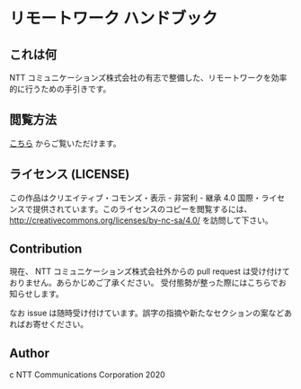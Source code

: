 # リモートワーク ハンドブック

## これは何

NTT コミュニケーションズ株式会社の有志で整備した、リモートワークを効率的に行うための手引きです。


## 閲覧方法

[こちら](https://nttcom.github.io/remote-work-handbook/) からご覧いただけます。

## ライセンス (LICENSE)
この作品はクリエイティブ・コモンズ・表示 - 非営利 - 継承 4.0 国際・ライセンスで提供されています。このライセンスのコピーを閲覧するには、http://creativecommons.org/licenses/by-nc-sa/4.0/ を訪問して下さい。


## Contribution
現在、 NTT コミュニケーションズ株式会社外からの pull request は受け付けておりません。あらかじめご了承ください。
受付態勢が整った際にはこちらでお知らせします。

なお issue は随時受け付けています。誤字の指摘や新たなセクションの案などあればお寄せください。

## Author
c NTT Communications Corporation 2020
